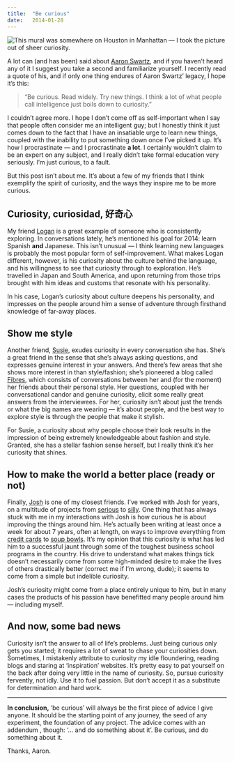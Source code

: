 ```yaml
---
title:  "Be curious"
date:   2014-01-28
---
```


![This mural was somewhere on Houston in Manhattan — I took the picture out of sheer curiosity.](/images/curious-1.jpg)

A lot can (and has been) said about [Aaron Swartz](http://en.wikipedia.org/wiki/Aaron_Swartz), and if you haven’t heard any of it I suggest you take a second and familiarize yourself. I recently read a quote of his, and if only one thing endures of Aaron Swartz’ legacy, I hope it’s this:

> “Be curious. Read widely. Try new things. I think a lot of what people call intelligence just boils down to curiosity.”

I couldn’t agree more. I hope I don’t come off as self-important when I say that people often consider me an intelligent guy; but I honestly think it just comes down to the fact that I have an insatiable urge to learn new things, coupled with the inability to put something down once I’ve picked it up. It’s how I procrastinate — and I procrastinate **a lot**. I certainly wouldn’t claim to be an expert on any subject, and I really didn’t take formal education very seriously. I’m just curious, to a fault.

But this post isn’t about me. It’s about a few of my friends that I think exemplify the spirit of curiosity, and the ways they inspire me to be more curious.

## Curiosity, curiosidad, 好奇心

My friend [Logan](http://loganalexander.net/) is a great example of someone who is consistently exploring. In conversations lately, he’s mentioned his goal for 2014: learn Spanish **and** Japanese. This isn’t unusual — I think learning new languages is probably the most popular form of self-improvement. What makes Logan different, however, is his curiosity about the culture behind the language, and his willingness to see that curiosity through to exploration. He’s travelled in Japan and South America, and upon returning from those trips brought with him ideas and customs that resonate with his personality.

In his case, Logan’s curiosity about culture deepens his personality, and impresses on the people around him a sense of adventure through firsthand knowledge of far-away places.

## Show me style

Another friend, [Susie](http://susannahlohr.com/), exudes curiosity in every conversation she has. She’s a great friend in the sense that she’s always asking questions, and expresses genuine interest in your answers. And there’s few areas that she shows more interest in than style/fashion; she’s pioneered a blog called [Fibres](http://showmefibres.com), which consists of conversations between her and (for the moment) her friends about their personal style. Her questions, coupled with her conversational candor and genuine curiosity, elicit some really great answers from the interviewees. For her, curiosity isn’t about just the trends or what the big names are wearing — it’s about people, and the best way to explore style is through the people that make it stylish.

For Susie, a curiosity about why people choose their look results in the impression of being extremely knowledgeable about fashion and style. Granted, she has a stellar fashion sense herself, but I really think it’s her curiosity that shines.

## How to make the world a better place (ready or not)

Finally, [Josh](http://www.joshpetersel.com/blog/) is one of my closest friends. I’ve worked with Josh for years, on a multitude of projects from [serious](http://braindrain.co/wp-content/uploads/2012/01/IMG_0176.jpg) to [silly](http://mothafuckincheese.ytmnd.com/). One thing that has always stuck with me in my interactions with Josh is how curious he is about improving the things around him. He’s actually been writing at least once a week for about 7 years, often at length, on ways to improve everything from [credit cards](http://www.joshpetersel.com/blog/credit-card-design/) to [soup bowls](http://www.joshpetersel.com/blog/soup-bowl-design/). It’s my opinion that this curiosity is what has led him to a successful jaunt through some of the toughest business school programs in the country. His drive to understand what makes things tick doesn’t necessarily come from some high-minded desire to make the lives of others drastically better (correct me if I’m wrong, dude); it seems to come from a simple but indelible curiosity.

Josh’s curiosity might come from a place entirely unique to him, but in many cases the products of his passion have benefitted many people around him — including myself.

## And now, some bad news

Curiosity isn’t the answer to all of life’s problems. Just being curious only gets you started; it requires a lot of sweat to chase your curiosities down. Sometimes, I mistakenly attribute to curiosity my idle floundering, reading blogs and staring at ‘inspiration’ websites. It’s pretty easy to pat yourself on the back after doing very little in the name of curiosity. So, pursue curiosity fervently, not idly. Use it to fuel passion. But don’t accept it as a substitute for determination and hard work.

* * *

**In conclusion,** ‘be curious’ will always be the first piece of advice I give anyone. It should be the starting point of any journey, the seed of any experiment, the foundation of any project. The advice comes with an addendum , though: ‘… and do something about it’. Be curious, and do something about it.

Thanks, Aaron.